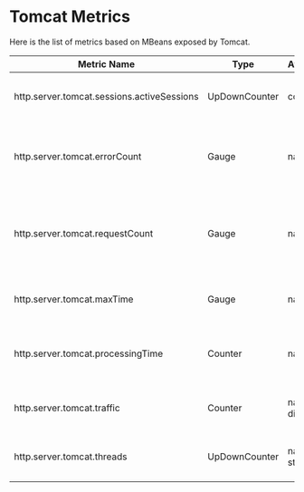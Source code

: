 # Tomcat Metrics

Here is the list of metrics based on MBeans exposed by Tomcat.

| Metric Name                                | Type          | Attributes      | Description                                                     |
|--------------------------------------------|---------------|-----------------|-----------------------------------------------------------------|
| http.server.tomcat.sessions.activeSessions | UpDownCounter | context         | The number of active sessions                                   |
| http.server.tomcat.errorCount              | Gauge         | name            | The number of errors per second on all request processors       |
| http.server.tomcat.requestCount            | Gauge         | name            | The number of requests per second across all request processors |
| http.server.tomcat.maxTime                 | Gauge         | name            | The longest request processing time                             |
| http.server.tomcat.processingTime          | Counter       | name            | Represents the total time for processing all requests           |
| http.server.tomcat.traffic                 | Counter       | name, direction | The number of bytes transmitted                                 |
| http.server.tomcat.threads                 | UpDownCounter | name, state     | Thread Count of the Thread Pool                                 |
